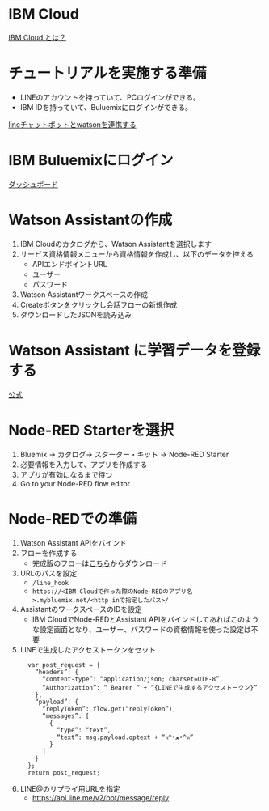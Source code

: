# IBM Cloud

[IBM Cloud とは？](https://www.ibm.com/thought-leadership/jp-ja/your-cloud/?S_PKG=&cm_mmc=Search_Google-_-Corporate+Advertising_Pillars-_-JP_JP-_-ibm+cloud_Exact_&cm_mmca1=000027JN&cm_mmca2=10006691&cm_mmca7=1009239&cm_mmca8=kwd-299762552132&cm_mmca9=cd280557-cbe3-4f4a-8574-a0f2c028299d&cm_mmca10=293968000739&cm_mmca11=e&mkwid=cd280557-cbe3-4f4a-8574-a0f2c028299d_620_16417)

# チュートリアルを実施する準備

- LINEのアカウントを持っていて、PCログインができる。
- IBM IDを持っていて、Buluemixにログインができる。

[lineチャットボットとwatsonを連携する](https://medium.com/@taiponrock/lineチャットボットとwatsonを連携する-8a7d89a49e57)

# IBM Buluemixにログイン

[ダッシュボード](https://console.bluemix.net/dashboard/apps)

# Watson Assistantの作成

1. IBM Cloudのカタログから、Watson Assistantを選択します
2. サービス資格情報メニューから資格情報を作成し、以下のデータを控える
    - APIエンドポイントURL
    - ユーザー
    - パスワード
3. Watson Assistantワークスペースの作成
4. Createボタンをクリックし会話フローの新規作成
5. ダウンロードしたJSONを読み込み

# Watson Assistant に学習データを登録する

[公式](https://www.ibm.com/developerworks/jp/cognitive/library/cc-watson-chatbot-conversation/index.html)

# Node-RED Starterを選択

1. Bluemix -> カタログ-> スターター・キット → Node-RED Starter
2. 必要情報を入力して、アプリを作成する
3. アプリが有効になるまで待つ
4. Go to your Node-RED flow editor

# Node-REDでの準備

1. Watson Assistant APIをバインド
2. フローを作成する
    - 完成版のフローは[こちら](https://github.com/taijihagino/chatbot-lineapi-watsonapi)からダウンロード
3. URLのパスを設定
    - `/line_hook`
    - `https://<IBM Cloudで作った際のNode-REDのアプリ名>.mybluemix.net/<http inで指定したパス>/`
4. AssistantのワークスペースのIDを設定
    - IBM CloudでNode-REDとAssistant APIをバインドしてあればこのような設定画面となり、ユーザー、パスワードの資格情報を使った設定は不要
5. LINEで生成したアクセストークンをセット
    ```
      var post_request = {
        “headers”: {
          “content-type”: “application/json; charset=UTF-8”,
          “Authorization”: “ Bearer “ + “{LINEで生成するアクセストークン}”
        },
        “payload”: {
          “replyToken”: flow.get(“replyToken”),
          “messages”: [
            {
              “type”: “text”,
              “text”: msg.payload.optext + “ฅ^•ﻌ•^ฅ”
            }
          ]
        }
      };
      return post_request;
    ```
6. LINE@のリプライ用URLを指定
    - https://api.line.me/v2/bot/message/reply
